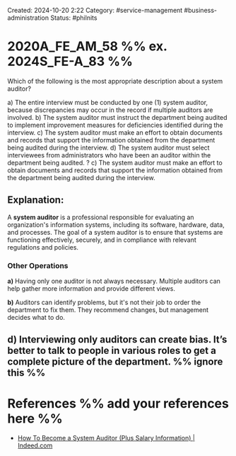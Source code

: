 Created: 2024-10-20 2:22
Category: #service-management #business-administration 
Status: #philnits 



# 2020A_FE_AM_58 %% ex. 2024S_FE-A_83 %%

Which of the following is the most appropriate description about a system auditor? 

a) The entire interview must be conducted by one (1) system auditor, because discrepancies may occur in the record if multiple auditors are involved. 
b) The system auditor must instruct the department being audited to implement improvement measures for deficiencies identified during the interview.
c) The system auditor must make an effort to obtain documents and records that support the information obtained from the department being audited during the interview. 
d) The system auditor must select interviewees from administrators who have been an auditor within the department being audited.
?
c) The system auditor must make an effort to obtain documents and records that support the information obtained from the department being audited during the interview. 
## **Explanation:**

A **system auditor** is a professional responsible for evaluating an organization's information systems, including its software, hardware, data, and processes. The goal of a system auditor is to ensure that systems are functioning effectively, securely, and in compliance with relevant regulations and policies.
### Other Operations

 **a)** Having only one auditor is not always necessary. Multiple auditors can help gather more information and provide different views.

**b)** Auditors can identify problems, but it's not their job to order the department to fix them. They recommend changes, but management decides what to do.

**d)** Interviewing only auditors can create bias. It’s better to talk to people in various roles to get a complete picture of the department.
%% ignore this %%
---




# References %% add your references here %%
- [How To Become a System Auditor (Plus Salary Information) | Indeed.com](https://www.indeed.com/career-advice/finding-a-job/how-to-become-system-auditor)